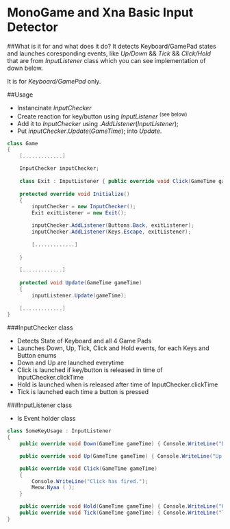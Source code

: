 MonoGame and Xna Basic Input Detector
=========================

##What is it for and what does it do?
It detects Keyboard/GamePad states and launches coresponding events, like *Up/Down* && *Tick* && *Click/Hold* that are from *InputListener* class which you can see implementation of down below.

It is for *Keyboard/GamePad* only.

##Usage
* Instancinate *InputChecker*
* Create reaction for key/button using *InputListener* <sup>(see below)</sup>
* Add it to *InputChecker* using *.AddListener*(*InputListener*);
* Put *inputChecker*.*Update*(*GameTime*); into *Update*.

```C#
class Game
{
    [.............]

    InputChecker inputChecker;
    
    class Exit : InputListener { public override void Click(GameTime gameTime) { Game.Quit(); } }
    
    protected override void Initialize()
    {
        inputChecker = new InputChecker();
        Exit exitListener = new Exit();

        inputChecker.AddListener(Buttons.Back, exitListener);
        inputChecker.AddListener(Keys.Escape, exitListener);
        
        [.............]
    
    }
    
    [.............]
    
    protected void Update(GameTime gameTime)
    {
        inputListener.Update(gameTime);
        
    [.............]
}
```

###InputChecker class
* Detects State of Keyboard and all 4 Game Pads
* Launches Down, Up, Tick, Click and Hold events, for each Keys and Button enums
* Down and Up are launched everytime
* Click is launched if key/button is released in time of InputChecker.clickTime
* Hold is launched when is released after time of InputChecker.clickTime
* Tick is launched each time a button is pressed

###InputListener class
* Is Event holder class
```C#
class SomeKeyUsage : InputListener
{
    public override void Down(GameTime gameTime) { Console.WriteLine("Down has fired."); }

    public override void Up(GameTime gameTime) { Console.WriteLine("Up has fired."); }

    public override void Click(GameTime gameTime)
    {
        Console.WriteLine("Click has fired.");
        Meow.Nyaa ( );
    }

    public override void Hold(GameTime gameTime) { Console.WriteLine("Hold has fired."); }
    public override void Tick(GameTime gameTime) { Console.WriteLine("Tick has fired."); }
}
```


